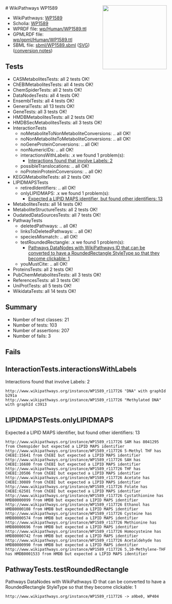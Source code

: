 <img style="float: right; width: 200px" src="../logo.png" />
# WikiPathways WP1589

* WikiPathways: [WP1589](https://identifiers.org/wikipathways:WP1589)
* Scholia: [WP1589](https://scholia.toolforge.org/wikipathways/WP1589)
* WPRDF file: [wp/Human/WP1589.ttl](../wp/Human/WP1589.ttl)
* GPMLRDF file: [wp/gpml/Human/WP1589.ttl](../wp/gpml/Human/WP1589.ttl)
* SBML file: [sbml/WP1589.sbml](../sbml/WP1589.sbml) ([SVG](../sbml/WP1589.svg)) ([conversion notes](../sbml/WP1589.txt))

## Tests
* CASMetabolitesTests: all 2 tests OK!
* ChEBIMetabolitesTests: all 4 tests OK!
* ChemSpiderTests: all 2 tests OK!
* DataNodesTests: all 4 tests OK!
* EnsemblTests: all 4 tests OK!
* GeneralTests: all 13 tests OK!
* GeneTests: all 3 tests OK!
* HMDBMetabolitesTests: all 2 tests OK!
* HMDBSecMetabolitesTests: all 3 tests OK!
* InteractionTests
    * noMetaboliteToNonMetaboliteConversions: .. all OK!
    * noNonMetaboliteToMetaboliteConversions: .. all OK!
    * noGeneProteinConversions: .. all OK!
    * nonNumericIDs: .. all OK!
    * interactionsWithLabels: .x we found 1 problem(s):
        * [Interactions found that involve Labels: 2](#630d2679)
    * possibleTranslocations: .. all OK!
    * noProteinProteinConversions: .. all OK!
* KEGGMetaboliteTests: all 2 tests OK!
* LIPIDMAPSTests
    * retiredIdentifiers: .. all OK!
    * onlyLIPIDMAPS: .x we found 1 problem(s):
        * [Expected a LIPID MAPS identifier, but found other identifiers: 13](#d0bfb67b)
* MetabolitesTests: all 14 tests OK!
* MetaboliteStructureTests: all 2 tests OK!
* OudatedDataSourcesTests: all 7 tests OK!
* PathwayTests
    * deletedPathways: .. all OK!
    * linksToDeletedPathways: .. all OK!
    * speciesMismatch: .. all OK!
    * testRoundedRectangle: .x we found 1 problem(s):
        * [Pathways DataNodes with WikiPathways ID that can be converted to have a RoundedRectangle StyleType so that they become clickable: 1](#9fbad3cb)
    * youMustCite: .. all OK!
* ProteinsTests: all 2 tests OK!
* PubChemMetabolitesTests: all 3 tests OK!
* ReferencesTests: all 3 tests OK!
* UniProtTests: all 5 tests OK!
* WikidataTests: all 14 tests OK!


## Summary

* Number of test classes: 21
* Number of tests: 103
* Number of assertions: 207
* Number of fails: 3

## Fails

<a name="630d2679" />

## InteractionTests.interactionsWithLabels

Interactions found that involve Labels: 2
```
http://www.wikipathways.org/instance/WP1589_r117726 "DNA" with graphId b291a
http://www.wikipathways.org/instance/WP1589_r117726 "Methylated DNA" with graphId c3913
```

<a name="d0bfb67b" />

## LIPIDMAPSTests.onlyLIPIDMAPS

Expected a LIPID MAPS identifier, but found other identifiers: 13
```
http://www.wikipathways.org/instance/WP1589_r117726 SAM has 8041295 from Chemspider but expected a LIPID MAPS identifier
http://www.wikipathways.org/instance/WP1589_r117726 5-Methyl THF has CHEBI:15641 from ChEBI but expected a LIPID MAPS identifier
http://www.wikipathways.org/instance/WP1589_r117726 SAH has CHEBI:16680 from ChEBI but expected a LIPID MAPS identifier
http://www.wikipathways.org/instance/WP1589_r117726 THF has CHEBI:20506 from ChEBI but expected a LIPID MAPS identifier
http://www.wikipathways.org/instance/WP1589_r117726 Acetate has CHEBI:30089 from ChEBI but expected a LIPID MAPS identifier
http://www.wikipathways.org/instance/WP1589_r117726 Folate has CHEBI:62501 from ChEBI but expected a LIPID MAPS identifier
http://www.wikipathways.org/instance/WP1589_r117726 Cystathionine has HMDB0000099 from HMDB but expected a LIPID MAPS identifier
http://www.wikipathways.org/instance/WP1589_r117726 Ethanol has HMDB0000108 from HMDB but expected a LIPID MAPS identifier
http://www.wikipathways.org/instance/WP1589_r117726 Cysteine has HMDB0000574 from HMDB but expected a LIPID MAPS identifier
http://www.wikipathways.org/instance/WP1589_r117726 Methionine has HMDB0000696 from HMDB but expected a LIPID MAPS identifier
http://www.wikipathways.org/instance/WP1589_r117726 Homocysteine has HMDB0000742 from HMDB but expected a LIPID MAPS identifier
http://www.wikipathways.org/instance/WP1589_r117726 Acetaldehyde has HMDB0000990 from HMDB but expected a LIPID MAPS identifier
http://www.wikipathways.org/instance/WP1589_r117726 5,10-Methylene-THF has HMDB0001533 from HMDB but expected a LIPID MAPS identifier
```

<a name="9fbad3cb" />

## PathwayTests.testRoundedRectangle

Pathways DataNodes with WikiPathways ID that can be converted to have a RoundedRectangle StyleType so that they become clickable: 1
```
http://www.wikipathways.org/instance/WP1589_r117726 -> a9be0, WP404
 ```

